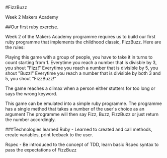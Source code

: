 #FizzBuzz

Week 2 Makers Academy

##Our first ruby exercise.

Week 2 of the Makers Academy programme requires us to build our first ruby programme that implements the childhood classic, FizzBuzz.
Here are the rules:

Playing this game with a group of people, you have to take it in turns to count starting from 1.
Everytime you reach a number that is divisble by 3, you shout "Fizz!"
Everytime you reach a number that is divisible by 5, you shout "Buzz!"
Everytime you reach a number that is divisible by both 3 and 5, you shout "FizzBuzz!"

The game reaches a climax when a person either stutters for too long or says the wrong keyword. 

This game can be emulated into a simple ruby programme. 
The programme has a single method that takes a number of the user's choice as an argument
The programme will then say Fizz, Buzz, FizzBuzz or just return the number accordingly.

###Technologies learned
Ruby - Learned to created and call methods, create variables, print feeback to the user.

Rspec - Be introduced to the concept of TDD, learn basic Rspec syntax to pass the expectations of FizzBuzz
